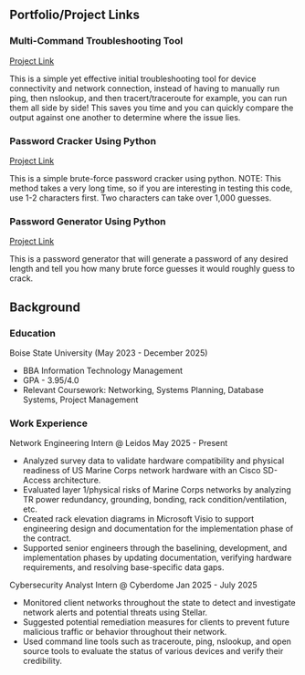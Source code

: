 ## Portfolio/Project Links


### Multi-Command Troubleshooting Tool
[Project Link](https://github.com/bradymillr/Multi-CommandTroubleshootingTool)

This is a simple yet effective initial troubleshooting tool for device connectivity and network connection, instead of having to manually run ping, then nslookup, and then tracert/traceroute for example, you can run them all side by side! This saves you time and you can quickly compare the output against one another to determine where the issue lies. 

  
### Password Cracker Using Python 
[Project Link](https://github.com/bradymillr/PasswordCracker/blob/main/README.md)

This is a simple brute-force password cracker using python. NOTE: This method takes a very long time, so if you are interesting in testing this code, use 1-2 characters first. Two characters can take over 1,000 guesses.

### Password Generator Using Python 
[Project Link](https://github.com/bradymillr/PasswordGenerator/blob/main/README.md)

This is a password generator that will generate a password of any desired length and tell you how many brute force guesses it would roughly guess to crack.

## Background

### Education
Boise State University (May 2023 - December 2025)
- BBA Information Technology Management
- GPA - 3.95/4.0
- Relevant Coursework: Networking, Systems Planning, Database Systems, Project Management
  
### Work Experience
Network Engineering Intern @ Leidos May 2025 - Present
- Analyzed survey data to validate hardware compatibility and physical readiness of US Marine Corps network
hardware with an Cisco SD-Access architecture.
- Evaluated layer 1/physical risks of Marine Corps networks by analyzing TR power redundancy, grounding,
bonding, rack condition/ventilation, etc.
- Created rack elevation diagrams in Microsoft Visio to support engineering design and documentation for the
implementation phase of the contract.
- Supported senior engineers through the baselining, development, and implementation phases by updating
documentation, verifying hardware requirements, and resolving base-specific data gaps.

Cybersecurity Analyst Intern @ Cyberdome Jan 2025 - July 2025
- Monitored client networks throughout the state to detect and investigate network alerts and potential threats using Stellar.
- Suggested potential remediation measures for clients to prevent future malicious traffic or behavior throughout their network.
- Used command line tools such as traceroute, ping, nslookup, and open source tools to evaluate the status of various devices and verify their credibility.




